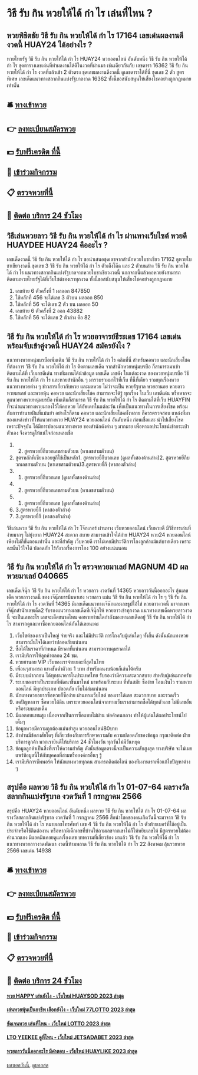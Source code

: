 # วิธี รับ กิน หวยให้ได้ กํา ไร เล่นที่ไหน ?
## หวยพิชิตชัย วิธี รับ กิน หวยให้ได้ กํา ไร 17164 เลขเด่นผลงานดีงวดนี้ HUAY24 ได้อย่างไร ?
หวยไทยรัฐ วิธี รับ กิน หวยให้ได้ กํา ไร HUAY24 หวยออนไลน์ อันดับหนึ่ง วิธี รับ กิน หวยให้ได้ กํา ไร ชุดตารางเลขเด่นที่ทำผลงานได้ดีในงวดที่ผ่านมา เช่นเดียวกันกับ เลขดารา 16362 วิธี รับ กิน หวยให้ได้ กํา ไร งวดที่แล้วเข้า 2 ตัวตรง ชุดเลขผลงานดีงวดนี้ ดูเลขดาราได้ที่นี่ ชุดเลข 2 ตัว สูตรพิเศษ เลขเด็ดแนวทางสลากกินแบ่งรัฐบาลงวด 16362 ทั้งนี้ขอสนับสนุนให้เสี่ยงโชคอย่างถูกกฎหมายเท่านั้น

## 🛎 [ทางเข้าหวย](https://bit.ly/3BG5bNw)
## 👉 [ลงทะเบียนสมัครหวย](https://bit.ly/3BG5bNw)
## 💵 [รับฟรีเครดิต ที่นี้](https://bit.ly/3C3mvgS)
## 👑 [เข้าร่วมกิจกรรม](https://bit.ly/3C3mvgS)
## 📋 [ตรวจหวยที่นี้](https://bit.ly/3C3mvgS)
## 📱 [ติดต่อ บริการ 24 ชัวโมง](https://bit.ly/3C3mvgS)

## วิธีเล่นหวยลาว วิธี รับ กิน หวยให้ได้ กํา ไร ผ่านทางเว็บไซต์ หวยดี HUAYDEE HUAY24 คืออะไร ?
เลขเด็ดงวดนี้ วิธี รับ กิน หวยให้ได้ กํา ไร ขอนำเสนอชุดเลขจากสำนักหวยใบชาเขียว 17162 ดูหวยใบชาเขียวงวดนี้ ชุดเลข 3 วิธี รับ กิน หวยให้ได้ กํา ไร ตัวเต็งโต๊ด และ 2 ตัวบนล่าง วิธี รับ กิน หวยให้ได้ กํา ไร แนวทางสลากกินแบ่งรัฐบาลจากหวยใบชาเขียวงวดนี้ นอกจากนี้แล้วคอหวยยังสามารถติดตามหวยไทยรัฐได้ที่เว็บไซต์ของเราทุกงวด ทั้งนี้ขอสนับสนุนให้เสี่ยงโชคอย่างถูกกฎหมาย
1. เลขท้าย 6 ตัวครั้งที่ 1 ผลออก 847850
2. ใช้หลักที่ 456 จะได้เลข 3 ตัวบน ผลออก 850
3. ใช้หลักที่ 56 จะได้เลข 2 ตัว บน ผลออก 50
4. เลขท้าย 6 ตัวครั้งที่ 2 ออก 43882
5. ใช้หลักที่ 56 จะได้แลข 2 ตัวล่าง คือ 82

## วิธี รับ กิน หวยให้ได้ กํา ไร หวยอาจารย์ธีระเดช 17164 เลขเด่นพร้อมจับเข้าคู่งวดนี้ HUAY24 สมัครยังไง ?
แนวทางหวยหนุ่มบรบือเพิ่มเติม วิธี รับ กิน หวยให้ได้ กํา ไร คลิกที่นี่
สำหรับคอหวย และนักเสี่ยงโชค ที่ต้องการ วิธี รับ กิน หวยให้ได้ กํา ไร ติดตามเลขเด็ด จากสำนักหวยหนุ่มบรบือ ก็สามารถมาเข้า ติดตามได้ที่ เว็บเลขดีเด่น ทางทีมงานได้นำข้อมูล เลขเด็ด เลขดัง ในแต่ละงวด ของหวยหนุ่มบรบือ วิธี รับ กิน หวยให้ได้ กํา ไร และหวยสำนักอื่น ๆ มารวบรวมมาไว้ที่เว็บ ที่นี้ที่เดียว รวมทุกเรื่องหวย แนวทางหวยต่าง ๆ ข่าวสารเกี่ยวกับหวย และผลหวย ไม่ว่าจะเป็น หวยรัฐบาล หวยฮานอย หวยลาว หวยมาเลย์ และหวยหุ้น คอหวย และนักเสี่ยงโชค สามารถจะได้รู้ ทุกเรื่อง ในเว็บ เลขดีเด่น หรือหากจะ ดูแนวทางหวยหนุ่มบรบือ เพิ่มเติมก็สามารถ วิธี รับ กิน หวยให้ได้ กํา ไร ติดตามได้ที่เว็บ HUAYFIN ที่จะนำแนวทางหวยมาลงไว้ให้คอหวย ได้อัพเดทในแต่ละวัน เพื่อเป็นแนวทางในการเสี่ยงโชค พร้อมกับการทำนายฝันที่แม่นยำ อย่างไรก็ตาม คอหวย และนักเสี่ยงโชคทั้งหลาย ก็ควรตรวจสอบ แหล่งที่มาของแหล่งข่าวที่ให้แนวทางหวย HUAY24 หวยออนไลน์ อันดับหนึ่ง ก่อนเชื่อและ นำไปเสี่ยงโชค เพราะปัจจุบัน ได้มีการปลอมแนวทางหวย ของสำนักดังต่าง ๆ มากมาย เพื่อหาผลประโยชน์เข้ากระเป๋าตัวเอง จึงควรดูให้แน่ใจก่อนหลงเชื่อ
1. 2. สูตรหวยยี่กีบวกเลขสามตัวบน (หาเลขสามตัวบน)
2. สูตรหลักที่เซียนลอยยูกิใช้เป็นหลัก1. สูตรหวยยี่กีบวกเลข (ดูผลทั้งสองด้านล่าง)2. สูตรหวยยี่กีบวกเลขสามตัวบน (หาเลขสามตัวบน)3.สูตรหวยยี่กี (หาสองตัวล่าง)
3. 1. สูตรหวยยี่กีบวกเลข (ดูผลทั้งสองด้านล่าง)
4. 2. สูตรหวยยี่กีบวกเลขสามตัวบน (หาเลขสามตัวบน)
5. 1. สูตรหวยยี่กีบวกเลข (ดูผลทั้งสองด้านล่าง)
6. 3.สูตรหวยยี่กี (หาสองตัวล่าง)
7. 3.สูตรหวยยี่กี (หาสองตัวล่าง)

วิธีเล่นหวย วิธี รับ กิน หวยให้ได้ กํา ไร โจ๊กเกอร์ ผ่านทาง เว็บหวยออนไลน์ เว็บหวยดี มีวิธีการเล่นที่ง่ายมากๆ ไม่ยุ่งยาก HUAY24 สะดวก สบาย สามารถเข้าใจได้ง่าย HUAY24 หวย24 หวยออนไลน์ เพียงไม่กี่ขั้นตอนเท่านั้น และที่สำคัญ เว็บหวยดี เราไม่เคยมีประวัติการโกงลูกค้าแม้แต่บาทเดียว เพราะฉะนั้นไว้ใจได้ ปลอดภัย ไร้กังวลเรื่องการโกง 100 อย่างแน่นนอน

## วิธี รับ กิน หวยให้ได้ กํา ไร ตรวจหวยมาเลย์ MAGNUM 4D ผลหวยมาเลย์ 040665
เลขเด็ดเจ๊นุ๊ก วิธี รับ กิน หวยให้ได้ กํา ไร หวยลาว งวดวันที่ 14365
หวยลาววันนี้ออกอะไร ลุ้นเลขเด็ด หวยลาวงวดนี้ ของ เจ๊นุ๊กบารมีมหาเฮง หวยลาว แม่น วิธี รับ กิน หวยให้ได้ กํา ไร ๆ วิธี รับ กิน หวยให้ได้ กํา ไร งวดวันที่ 14365 มีเลขเด็ดแนวทางเจ๊น๊กและเลขธูปไอ้ไข่ หวยลาวงวดนี้ มาจากเพจ เจ๊นุ๊กสำนักเลขเด็ด2 รับรองแนวทางเลขเด็ดที่เจ๊นุ๊กให้ หวยลาวเข้าทุกงวด แนวทางเลขเด็ดหวยลาวงวดนี้ จะเป็นเลขอะไร เลขจะเด็ดขนาดไหน คอหวยท่านใดกำลังมองหาเลขเด็ดอยู่ วิธี รับ กิน หวยให้ได้ กํา ไร สามารถดูและหาซื้อหวยออนไลน์กันได้เลยนะคะ
1. เว็บไซต์ของเราเป็นใหญ่ จ่ายจริง และไม่มีประวัติ การโกงกับผู้เล่นใดๆ ทั้งสิ้น ดังนั้นนักแทงหวยสามารถมั่นใจได้เลยว่าปลอดภัยแน่นอน
2. ซื้อได้ในราคาที่กำหนด มีราคาที่แน่นอน สามารถควบคุมราคาได้
3. เรามีบริการให้ลูกค้าตลอด 24 ชม.
4. หวยฮานอย VIP เว็บของเราจ่ายเยอะที่สุดในไทย
5. เพื่อนๆสามารถ แทงขั้นต่ำตัวละ 1 บาท สำหรับคนงบน้อยก็เล่นได้ครับ
6. มีระบบฝากถอน ได้ทุกธนาคารในประเทศไทย รับรองว่ามีความสะดวกสบาย สำหรับผู้เล่นมากครับ
7. ระบบของเราเป็นระบบที่พัฒนาขึ้นมาใหม่ มาพร้อมกับระบบ ที่ทันสมัย ซื้อง่าย โอนเงินไว รวมหวยออนไลน์ มีทุกประเภท ปลอดภัย เว็บไม่ล่มแน่นอน
8. นักแทงหวยอยากซื้อหวยก็ซื้อง่าย ผ่านทางเว็บไซต์ ของเราได้เลย สะดวกสบาย และรวดเร็ว
9. ลดปัญหาการ ซื้อหวยใต้ดิน เพราะหวยออนไลน์จากทางเว็บเราสามารถซื้อได้ทุกตัวเลข ไม่มีเลขอั้น หรือระบบเลขเต็ม
10. มีผลตอบแทนสูง เนื่องจากเป็นการซื้อแบบไม่ผ่าน พ่อค้าคนกลาง ทำให้ผู้เล่นได้ผลประโยชน์ไปเต็มๆ
11. ข้อมูลหวยมีความถูกต้องแม่นยำสูง หวยออนไลน์80บาท
12. ถ้าท่านมีข้อสงสัยใดๆ ที่เกี่ยวข้องกับการรักษาความลับ ความปลอดภัยของข้อมูล กรุณาติดต่อ ฝ่ายบริการลูกค้า พวกเรายินดีให้บริการ 24 ชั่วโมงวัน ทุกวันไม่มีวันหยุด
13. ข้อมูลลูกค้าเป็นสิ่งที่เราให้ความสำคัญ ดังนั้นข้อมูลตรงนี้จะเป็นความลับสูงสุด ทางบริษัท จะไม่เผยแพร่ข้อมูลนี้ให้กับบุคคลที่สามหรือองค์กรอื่นๆ รู้
14. เรามีบริการซัพพอร์ต ให้นักแทงหวยทุกคน สามารถติดต่อไลน์ ของทีมงานเราเพื่อแก้ไขปัญหาต่าง ๆ

## สรุปคือ ผลหวย วิธี รับ กิน หวยให้ได้ กํา ไร 01-07-64 ผลรางวัลสลากกินแบ่งรัฐบาล งวดวันที่ 1 กรกฎาคม 2566
สรุปคือ HUAY24 หวยออนไลน์ อันดับหนึ่ง ผลหวย วิธี รับ กิน หวยให้ได้ กํา ไร 01-07-64 ผลรางวัลสลากกินแบ่งรัฐบาล งวดวันที่ 1 กรกฎาคม 2566 สื่อนำโชคของคนเกิดวันนี้จะมาจาก วิธี รับ กิน หวยให้ได้ กํา ไร หมายเลขโทรศัพท์ เลข 4 วิธี รับ กิน หวยให้ได้ กํา ไร ตัวท้ายเบอร์ที่ใช้อยู่เป็นประจำหรือใช้ติดต่องาน หรือหากมีเด็กเลขที่บ้านให้ถามเลขจากเขาไม่ก็ให้หยิบเลขให้
มีสูตรหวยไม่ต้องคำนวณเอง มีแอดมินคอยดูแลเรื่องเลข
บทความที่เกี่ยวข้อง
มาแล้ว วิธี รับ กิน หวยให้ได้ กํา ไร แนวทางหวยลาวงวดพัฒนา งวดนี้ห้ามพลาด วิธี รับ กิน หวยให้ได้ กํา ไร 22 สิงหาคม ลุ้นรวยหวย 2566
เลขเด่น 14938

## 🛎 [ทางเข้าหวย](https://bit.ly/3BG5bNw)
## 👉 [ลงทะเบียนสมัครหวย](https://bit.ly/3BG5bNw)
## 💵 [รับฟรีเครดิต ที่นี้](https://bit.ly/3C3mvgS)
## 👑 [เข้าร่วมกิจกรรม](https://bit.ly/3C3mvgS)
## 📋 [ตรวจหวยที่นี้](https://bit.ly/3C3mvgS)
## 📱 [ติดต่อ บริการ 24 ชัวโมง](https://bit.ly/3C3mvgS)

#### [หวย HAPPY เล่นยังไง - เว็บใหม่ HUAYSOD 2023 ล่าสุด](https://atom.io/themes/หวย%20happy%20เล่นยังไง%20-%20เว็บใหม่%20huaysod%202023%20ล่าสุด)
#### [เล่นหวยหุ้นเป็นอาชีพ เลือกยังไง - เว็บใหม่ 77LOTTO 2023 ล่าสุด](https://atom.io/themes/เล่นหวยหุ้นเป็นอาชีพ%20เลือกยังไง%20-%20เว็บใหม่%2077lotto%202023%20ล่าสุด)
#### [ชัดเจนหวย เล่นที่ไหน - เว็บใหม่ LOTTO 2023 ล่าสุด](https://atom.io/themes/ชัดเจนหวย%20เล่นที่ไหน%20-%20เว็บใหม่%20lotto%202023%20ล่าสุด)
#### [LTO YEEKEE ดูที่ไหน - เว็บใหม่ JETSADABET 2023 ล่าสุด](https://atom.io/themes/lto%20yeekee%20ดูที่ไหน%20-%20เว็บใหม่%20jetsadabet%202023%20ล่าสุด)
#### [หวยลาววันนี้ออกอะไร มีคำตอบ - เว็บใหม่ HUAYLIKE 2023 ล่าสุด](https://atom.io/themes/หวยลาววันนี้ออกอะไร%20มีคำตอบ%20-%20เว็บใหม่%20huaylike%202023%20ล่าสุด)

[ผลบอลวันนี้](https://siamsport.tv "ผลบอลวันนี้"), [ดูบอลสด](https://siamsport.tv/ดูบอลสด "ดูบอลสด")